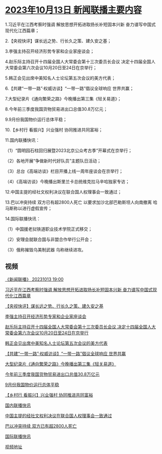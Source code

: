 # [2023年10月13日 新闻联播主要内容](https://tv.cctv.com/lm/xwlb/day/20231013.shtml)

1.习近平在江西考察时强调 解放思想开拓进取扬长补短固本兴新 奋力谱写中国式现代化江西篇章；

2.【央视快评】谋长远之势、行长久之策、建久安之基；

3.李强主持召开经济形势专家和企业家座谈会；

4.赵乐际主持召开十四届全国人大常委会第十三次委员长会议 决定十四届全国人大常委会第六次会议10月20日至24日在京举行；

5.韩正会见出席中美知名人士论坛第五次会议的美方代表；

6.【共建“一带一路”·权威访谈】“一带一路”倡议全球响应 世界共赢；

7.大型纪录片《通向繁荣之路》今晚播出第三集《轻关易道》；

8.今年前三季度我国货物贸易进出口总值30.8万亿元；

9.9月份我国物价运行总体平稳；

10.【乡村行 看振兴】兴业强村 协同推进共同富裕；

11.国内联播快讯：

（1）“圆明园石柱回归展暨2023北京公众考古季”开幕式在京举行；

（2）各地开展“争做新时代好队员”主题队日活动；

（3）总台《高端访谈》栏目开播上线一周年座谈会在京举行；

（4）《高端访谈》今晚播出斯里兰卡总统维克拉马辛哈独家专访；

12.中国主提的经社文权利决议在联合国人权理事会一致通过；

13.巴以冲突持续 双方已有超2800人死亡 以要求加沙北部巴勒斯坦人向南撤离 哈马斯称以进行虚假宣传；

14.国际联播快讯：

（1）中国援老挝铁道职业技术学院正式移交；

（2）安理会就联合国与非盟合作举行公开会；

（3）俄称摧毁乌美制武器 乌称继续进攻。

## 视频

[《新闻联播》 20231013 19:00](https://tv.cctv.com/2023/10/13/VIDEQe9eV2VIYcao809nUC8s231013.shtml)

[习近平在江西考察时强调 解放思想开拓进取扬长补短固本兴新 奋力谱写中国式现代化江西篇章](https://tv.cctv.com/2023/10/13/VIDEx80upbqJ3wNFbKCCzhl7231013.shtml)

[【央视快评】谋长远之势、行长久之策、建久安之基](https://tv.cctv.com/2023/10/13/VIDEfp6CkBKv4EztJEvLw8in231013.shtml)

[李强主持召开经济形势专家和企业家座谈会](https://tv.cctv.com/2023/10/13/VIDEb7DwsuzywJk0A3z1EosF231013.shtml)

[赵乐际主持召开十四届全国人大常委会第十三次委员长会议 决定十四届全国人大常委会第六次会议10月20日至24日在京举行](https://tv.cctv.com/2023/10/13/VIDEvykmUWmdiYSmeqoxOtur231013.shtml)

[韩正会见出席中美知名人士论坛第五次会议的美方代表](https://tv.cctv.com/2023/10/13/VIDEQ5yAAemrKGqrzNuOqDWW231013.shtml)

[【共建“一带一路”·权威访谈】“一带一路”倡议全球响应 世界共赢](https://tv.cctv.com/2023/10/13/VIDEO7VDziQJEW6hEtABtZOd231013.shtml)

[大型纪录片《通向繁荣之路》今晚播出第三集《轻关易道》](https://tv.cctv.com/2023/10/13/VIDEDNfMWPc5W0PC5IYrY5hx231013.shtml)

[今年前三季度我国货物贸易进出口总值30.8万亿元](https://tv.cctv.com/2023/10/13/VIDE0RQwNkeKjT99t8tZSJBS231013.shtml)

[9月份我国物价运行总体平稳](https://tv.cctv.com/2023/10/13/VIDEEVW6AdY9IwQRXIH6JQVn231013.shtml)

[【乡村行 看振兴】兴业强村 协同推进共同富裕](https://tv.cctv.com/2023/10/13/VIDE0MN6WXc7Oa5Ne29xdOrd231013.shtml)

[国内联播快讯](https://tv.cctv.com/2023/10/13/VIDE8jtm2FDGbddGlVwgknWH231013.shtml)

[中国主提的经社文权利决议在联合国人权理事会一致通过](https://tv.cctv.com/2023/10/13/VIDE2Sg9clfeYgOc2B8v0Dtt231013.shtml)

[巴以冲突持续 双方已有超2800人死亡](https://tv.cctv.com/2023/10/13/VIDExZtsFLTnHfOhPhwJjpMy231013.shtml)

[国际联播快讯](https://tv.cctv.com/2023/10/13/VIDEsurrqJcd5Xi0uj0a2LuN231013.shtml)

[视频地址](https://tv.cctv.com/lm/xwlb/day/20231013.shtml) 

